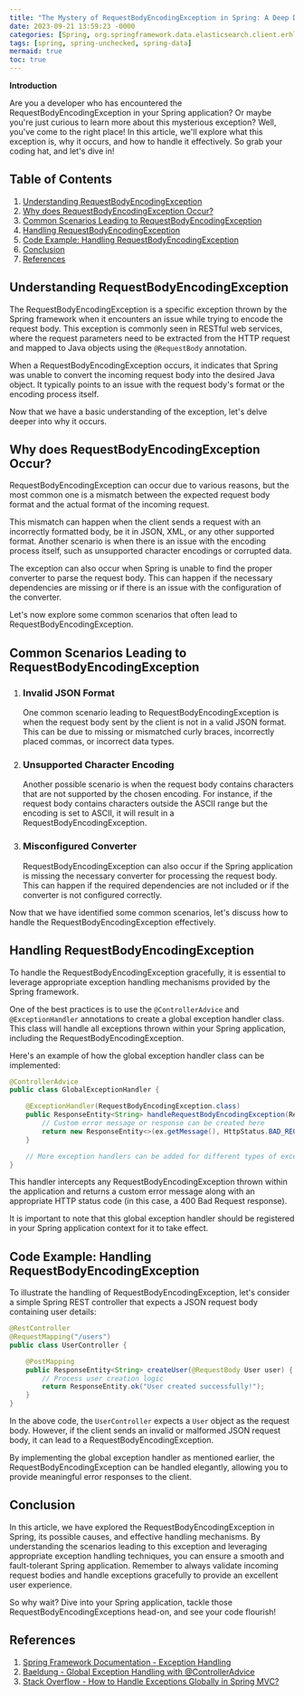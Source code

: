 ```yaml
---
title: "The Mystery of RequestBodyEncodingException in Spring: A Deep Dive"
date: 2023-09-21 13:59:23 -0000
categories: [Spring, org.springframework.data.elasticsearch.client.erhlc]
tags: [spring, spring-unchecked, spring-data]
mermaid: true
toc: true
---
```



**Introduction**

Are you a developer who has encountered the RequestBodyEncodingException in your Spring application? Or maybe you're just curious to learn more about this mysterious exception? Well, you've come to the right place! In this article, we'll explore what this exception is, why it occurs, and how to handle it effectively. So grab your coding hat, and let's dive in!

## Table of Contents

1. [Understanding RequestBodyEncodingException](#understanding-requestbodyencodingexception)
2. [Why does RequestBodyEncodingException Occur?](#why-does-RequestBoyEncodingException-occur)
3. [Common Scenarios Leading to RequestBodyEncodingException](#common-scenarios-leading-to-requestbodyencodingexception)
4. [Handling RequestBodyEncodingException](#handling-requestbodyencodingexception)
5. [Code Example: Handling RequestBodyEncodingException](#code-example-handling-requestbodyencodingexception)
6. [Conclusion](#conclusion)
7. [References](#references)

## Understanding RequestBodyEncodingException

The RequestBodyEncodingException is a specific exception thrown by the Spring framework when it encounters an issue while trying to encode the request body. This exception is commonly seen in RESTful web services, where the request parameters need to be extracted from the HTTP request and mapped to Java objects using the `@RequestBody` annotation.

When a RequestBodyEncodingException occurs, it indicates that Spring was unable to convert the incoming request body into the desired Java object. It typically points to an issue with the request body's format or the encoding process itself.

Now that we have a basic understanding of the exception, let's delve deeper into why it occurs.

## Why does RequestBodyEncodingException Occur?

RequestBodyEncodingException can occur due to various reasons, but the most common one is a mismatch between the expected request body format and the actual format of the incoming request. 

This mismatch can happen when the client sends a request with an incorrectly formatted body, be it in JSON, XML, or any other supported format. Another scenario is when there is an issue with the encoding process itself, such as unsupported character encodings or corrupted data.

The exception can also occur when Spring is unable to find the proper converter to parse the request body. This can happen if the necessary dependencies are missing or if there is an issue with the configuration of the converter.

Let's now explore some common scenarios that often lead to RequestBodyEncodingException.

## Common Scenarios Leading to RequestBodyEncodingException

1. ### Invalid JSON Format
    One common scenario leading to RequestBodyEncodingException is when the request body sent by the client is not in a valid JSON format. This can be due to missing or mismatched curly braces, incorrectly placed commas, or incorrect data types.

2. ### Unsupported Character Encoding
    Another possible scenario is when the request body contains characters that are not supported by the chosen encoding. For instance, if the request body contains characters outside the ASCII range but the encoding is set to ASCII, it will result in a RequestBodyEncodingException. 

3. ### Misconfigured Converter
    RequestBodyEncodingException can also occur if the Spring application is missing the necessary converter for processing the request body. This can happen if the required dependencies are not included or if the converter is not configured correctly.

Now that we have identified some common scenarios, let's discuss how to handle the RequestBodyEncodingException effectively.

## Handling RequestBodyEncodingException

To handle the RequestBodyEncodingException gracefully, it is essential to leverage appropriate exception handling mechanisms provided by the Spring framework.

One of the best practices is to use the `@ControllerAdvice` and `@ExceptionHandler` annotations to create a global exception handler class. This class will handle all exceptions thrown within your Spring application, including the RequestBodyEncodingException.

Here's an example of how the global exception handler class can be implemented:

```java
@ControllerAdvice
public class GlobalExceptionHandler {

    @ExceptionHandler(RequestBodyEncodingException.class)
    public ResponseEntity<String> handleRequestBodyEncodingException(RequestBodyEncodingException ex) {
        // Custom error message or response can be created here
        return new ResponseEntity<>(ex.getMessage(), HttpStatus.BAD_REQUEST);
    }

    // More exception handlers can be added for different types of exceptions
}
```

This handler intercepts any RequestBodyEncodingException thrown within the application and returns a custom error message along with an appropriate HTTP status code (in this case, a 400 Bad Request response).

It is important to note that this global exception handler should be registered in your Spring application context for it to take effect.

## Code Example: Handling RequestBodyEncodingException

To illustrate the handling of RequestBodyEncodingException, let's consider a simple Spring REST controller that expects a JSON request body containing user details:

```java
@RestController
@RequestMapping("/users")
public class UserController {

    @PostMapping
    public ResponseEntity<String> createUser(@RequestBody User user) {
        // Process user creation logic
        return ResponseEntity.ok("User created successfully!");
    }
}
```

In the above code, the `UserController` expects a `User` object as the request body. However, if the client sends an invalid or malformed JSON request body, it can lead to a RequestBodyEncodingException.

By implementing the global exception handler as mentioned earlier, the RequestBodyEncodingException can be handled elegantly, allowing you to provide meaningful error responses to the client.

## Conclusion

In this article, we have explored the RequestBodyEncodingException in Spring, its possible causes, and effective handling mechanisms. By understanding the scenarios leading to this exception and leveraging appropriate exception handling techniques, you can ensure a smooth and fault-tolerant Spring application. Remember to always validate incoming request bodies and handle exceptions gracefully to provide an excellent user experience.

So why wait? Dive into your Spring application, tackle those RequestBodyEncodingExceptions head-on, and see your code flourish!

## References

1. [Spring Framework Documentation - Exception Handling](https://docs.spring.io/spring-framework/docs/current/reference/html/web.html#mvc-ann-controller-exceptionhandler)
2. [Baeldung - Global Exception Handling with @ControllerAdvice](https://www.baeldung.com/exception-handling-for-rest-with-spring)
3. [Stack Overflow - How to Handle Exceptions Globally in Spring MVC?](https://stackoverflow.com/questions/29990955/how-to-handle-exceptions-globally-in-spring-mvc)